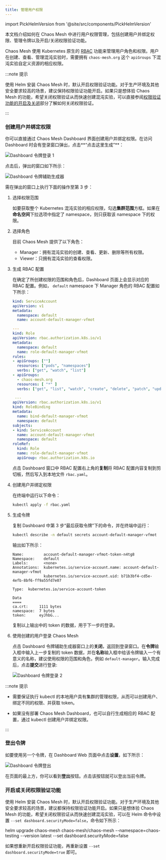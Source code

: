```yaml
---
title: 管理用户权限
---
```


import PickHelmVersion from '@site/src/components/PickHelmVersion'

本文档介绍如何在 Chaos Mesh 中进行用户权限管理，包括创建用户并绑定权限、管理令牌以及开启/关闭权限验证功能。

Chaos Mesh 使用 Kubernetes 原生的 [RBAC](https://kubernetes.io/zh/docs/reference/access-authn-authz/rbac/) 功能来管理用户角色和权限。用户在创建、查看、管理混沌实验时，需要拥有 `chaos-mesh.org` 这个 `apiGroups` 下混沌实验自定义资源的相应权限。

:::note 提示

使用 Helm 安装 Chaos Mesh 时，默认开启权限验证功能。对于生产环境及其他安全要求较高的场景，建议保持权限验证功能开启。如果只是想体验 Chaos Mesh 的功能，希望关闭权限验证从而快速创建混沌实验，可以直接参阅[权限验证功能的开启及关闭](#开启或关闭权限验证功能)部分了解如何关闭权限验证。

:::

### 创建用户并绑定权限

你可以直接通过 Chaos Mesh Dashboard 界面创建用户并绑定权限。在访问 Dashboard 时会有登录窗口弹出，点击**“点击这里生成”**：

![Dashboard 令牌登录 1](img/dashboard_login1.png)

点击后，弹出的窗口如下所示：

![Dashboard 令牌辅助生成器](img/token_helper.png)

需在弹出的窗口上执行下面的操作至第 3 步：

1. 选择权限范围

   如要获取整个 Kubernetes 混沌实验的相应权限，勾选**集群范围**方框。如果在**命名空间**下拉选项中指定了 namespace，则只获取该 namespace 下的权限。

2. 选择角色

   目前 Chaos Mesh 提供了以下角色：

   - Manager：拥有混沌实验的创建、查看、更新、删除等所有权限。
   - Viewer：只拥有混沌实验的查看权限。

3. 生成 RBAC 配置

   在确定了所创建权限的范围和角色后，Dashboard 页面上会显示对应的 RBAC 配置。例如， `default` namespace 下 Manager 角色的 RBAC 配置如下所示：

   ```yaml
   kind: ServiceAccount
   apiVersion: v1
   metadata:
     namespace: default
     name: account-default-manager-vfmot

   ---
   kind: Role
   apiVersion: rbac.authorization.k8s.io/v1
   metadata:
     namespace: default
     name: role-default-manager-vfmot
   rules:
   - apiGroups: [""]
     resources: ["pods", "namespaces"]
     verbs: ["get", "watch", "list"]
   - apiGroups:
     - chaos-mesh.org
     resources: [ "*" ]
     verbs: ["get", "list", "watch", "create", "delete", "patch", "update"]

    ---
   apiVersion: rbac.authorization.k8s.io/v1
   kind: RoleBinding
   metadata:
     name: bind-default-manager-vfmot
     namespace: default
   subjects:
   - kind: ServiceAccount
     name: account-default-manager-vfmot
     namespace: default
   roleRef:
     kind: Role
     name: role-default-manager-vfmot
     apiGroup: rbac.authorization.k8s.io
   ```

   点击 Dashboard 窗口中 RBAC 配置右上角的**复制**将 RBAC 配置内容复制到剪切板，然后写入到本地文件 `rbac.yaml`。

4. 创建用户并绑定权限

   在终端中运行以下命令：

   ```bash
   kubectl apply -f rbac.yaml
   ```

5. 生成令牌

   复制 Dashboard 中第 3 步“最后获取令牌”下的命令，并在终端中运行：

   ```bash
   kubectl describe -n default secrets account-default-manager-vfmot
   ```

   输出如下所示：

   ```log
   Name:         account-default-manager-vfmot-token-n4tg8
   Namespace:    default
   Labels:       <none>
   Annotations:  kubernetes.io/service-account.name: account-default-manager-vfmot
                 kubernetes.io/service-account.uid: b71b3bf4-cd5e-4efb-8bf6-ff9a55fd7e07

   Type:  kubernetes.io/service-account-token

   Data
   ====
   ca.crt:     1111 bytes
   namespace:  7 bytes
   token:      eyJhbG...
   ```

   复制以上输出中的 token 的数据，用于下一步的登录。

6. 使用创建的用户登录 Chaos Mesh

   点击 Dashboard 令牌辅助生成器窗口上的**关闭**，返回到登录窗口。在**令牌**输入框中输入上一步复制的 token 数据，并在**名称**输入框中给该令牌输入一个有意义的名称，建议使用权限的范围和角色，例如 `default-manager`。输入完成后，点击**提交**进行登录:

   ![Dashboard 令牌登录 2](img/dashboard_login2.png)

:::note 提示

- 需要保证执行 kubectl 的本地用户具有集群的管理权限，从而可以创建用户、绑定不同的权限、并获取 token。

- 如果没有部署 Chaos Mesh Dashboard，也可以自行生成相应的 RBAC 配置，通过 kubectl 创建用户并绑定权限。

:::

### 登出令牌

如要使用另一个令牌，在 Dashboard Web 页面中点击**设置**，如下所示：

![Dashboard 令牌登出](img/token_logout.png)

在页面的最上方，你可以看到**登出**按钮。点击该按钮就可以登出当前令牌。

### 开启或关闭权限验证功能

使用 Helm 安装 Chaos Mesh 时，默认开启权限验证功能。对于生产环境及其他安全要求较高的场景，建议都保持权限验证功能开启。如果只是想体验 Chaos Mesh 的功能，希望关闭权限验证从而快速创建混沌实验，可以在 Helm 命令中设置 `--set dashboard.securityMode=false`，命令如下所示：

<PickHelmVersion>
helm upgrade chaos-mesh chaos-mesh/chaos-mesh --namespace=chaos-testing --version latest --set dashboard.securityMode=false
</PickHelmVersion>

如果想重新开启权限验证功能，再重新设置 `--set dashboard.securityMode=true` 即可。
